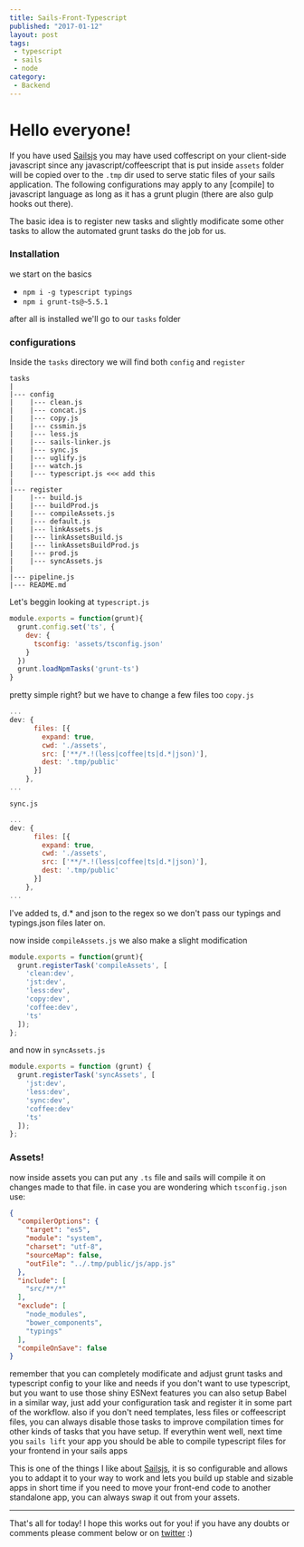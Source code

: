 ```yaml
---
title: Sails-Front-Typescript
published: "2017-01-12"
layout: post
tags:
 - typescript
 - sails
 - node
category:
 - Backend
---
```

[SailsJs]: https://sailsjs.com
[twitter]: https://twitter.com/daniel_tuna

# Hello everyone!
If you have used [Sailsjs] you may have used coffescript on your client-side javascript since any javascript/coffeescript that is put inside `assets` folder will be copied over to the `.tmp` dir used to serve static files of your sails application.
The following configurations may apply to any [compile] to javascript language as long as it has a grunt plugin (there are also gulp hooks out there).

The basic idea is to register new tasks and slightly modificate some other tasks to allow the automated grunt tasks do the job for us.

### Installation
we start on the basics
- `npm i -g typescript typings`
- `npm i grunt-ts@~5.5.1`

after all is installed we'll go to our  `tasks` folder
### configurations
Inside the `tasks` directory we will find both `config` and `register`
```
tasks
|
|--- config
|    |--- clean.js
|    |--- concat.js
|    |--- copy.js
|    |--- cssmin.js
|    |--- less.js
|    |--- sails-linker.js
|    |--- sync.js
|    |--- uglify.js
|    |--- watch.js
|    |--- typescript.js <<< add this
|
|--- register
|    |--- build.js
|    |--- buildProd.js
|    |--- compileAssets.js
|    |--- default.js
|    |--- linkAssets.js
|    |--- linkAssetsBuild.js
|    |--- linkAssetsBuildProd.js
|    |--- prod.js
|    |--- syncAssets.js
|
|--- pipeline.js
|--- README.md
```
Let's beggin looking at `typescript.js`

```js
module.exports = function(grunt){
  grunt.config.set('ts', {
    dev: {
      tsconfig: 'assets/tsconfig.json'
    }
  })
  grunt.loadNpmTasks('grunt-ts')
}
```
pretty simple right?
but we have to change a few files too
`copy.js`
```js
...
dev: {
      files: [{
        expand: true,
        cwd: './assets',
        src: ['**/*.!(less|coffee|ts|d.*|json)'],
        dest: '.tmp/public'
      }]
    },
...
```
`sync.js`
```js
...
dev: {
      files: [{
        expand: true,
        cwd: './assets',
        src: ['**/*.!(less|coffee|ts|d.*|json)'],
        dest: '.tmp/public'
      }]
    },
...
```
I've added ts, d.* and json to the regex so we don't pass our typings and typings.json files later on.


now inside `compileAssets.js` we also make a slight modification
```js
module.exports = function(grunt){
  grunt.registerTask('compileAssets', [
    'clean:dev',
    'jst:dev',
    'less:dev',
    'copy:dev',
    'coffee:dev',
    'ts'
  ]);
};
```
and now in `syncAssets.js`
```js
module.exports = function (grunt) {
  grunt.registerTask('syncAssets', [
    'jst:dev',
    'less:dev',
    'sync:dev',
    'coffee:dev'
    'ts'
  ]);
};
```

### Assets!
now inside assets you can put any `.ts` file and sails will compile it on changes made to that file.
in case you are wondering which `tsconfig.json` use:
```json
{
  "compilerOptions": {
    "target": "es5",
    "module": "system",
    "charset": "utf-8",
    "sourceMap": false,
    "outFile": "../.tmp/public/js/app.js"
  },
  "include": [
    "src/**/*"
  ],
  "exclude": [
    "node_modules",
    "bower_components",
    "typings"
  ],
  "compileOnSave": false
}
```
remember that you can completely modificate and adjust grunt tasks and typescript config to your like and needs
if you don't want to use typescript, but you want to use those shiny ESNext features you can also setup Babel
in a similar way, just add your configuration task and register it in some part of the workflow.
also if you don't need templates, less files or coffeescript files, you can always disable those tasks to improve compilation times for
other kinds of tasks that you have setup.
If everythin went well, next time you `sails lift` your app you should be able to compile typescript files for your frontend in your sails apps

This is one of the things I like about [Sailsjs], it is so configurable and allows you to addapt it to your way to work and lets you build up stable and sizable apps in short time
if you need to move your front-end code to another standalone app, you can always swap it out from your assets.

---------
That's all for today! I hope this works out for you! if you have any doubts or comments please comment below or on [twitter] :)
